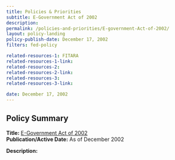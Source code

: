```yaml
---
title: Policies & Priorities
subtitle: E-Government Act of 2002
description:
permalink: /policies-and-priorities/E-government-Act-of-2002/
layout: policy-landing
policy-publish-date: December 17, 2002
filters: fed-policy

related-resources-1: FITARA
related-resources-1-link:
related-resources-2:
related-resources-2-link:
related-resources-3:
related-resources-3-link:

date: December 17, 2002
---
```

## Policy Summary

**Title:** [E-Government Act of 2002](https://www.performance.gov/elimination/Final_Burden_Reduction_FY2019_Report.pdf)<br>
**Publication/Active Date:** As of December 2002

**Description:**

